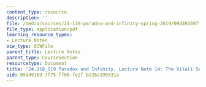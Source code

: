 ```yaml
---
content_type: resource
description: ''
file: /media/courses/24-118-paradox-and-infinity-spring-2019/09d491697f75ff86fe2fb226e199331a_MIT24_118S19_LecNote14.pdf
file_type: application/pdf
learning_resource_types:
- Lecture Notes
ocw_type: OCWFile
parent_title: Lecture Notes
parent_type: CourseSection
resourcetype: Document
title: '24.118_S19 Paradox and Infinity, Lecture Note 14: The Vitali Sets '
uid: 09d49169-7f75-ff86-fe2f-b226e199331a
---
```

